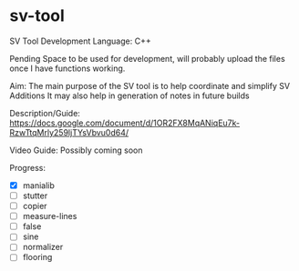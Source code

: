 # sv-tool
SV Tool Development 
Language: C++

Pending Space to be used for development, will probably upload the files once I have functions working.

Aim:
The main purpose of the SV tool is to help coordinate and simplify SV Additions
It may also help in generation of notes in future builds

Description/Guide:
https://docs.google.com/document/d/1OR2FX8MqANiqEu7k-RzwTtqMrly259ljTYsVbvu0d64/

Video Guide:
Possibly coming soon

Progress:
- [x] manialib
- [ ] stutter
- [ ] copier
- [ ] measure-lines
- [ ] false
- [ ] sine
- [ ] normalizer
- [ ] flooring

